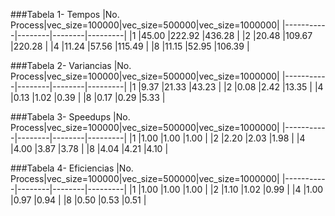 
###Tabela 1- Tempos
|No. Process|vec_size=100000|vec_size=500000|vec_size=1000000|
|-----------|--------|--------|---------|
|1	|45.00	|222.92	|436.28	|
|2	|20.48	|109.67	|220.28	|
|4	|11.24	|57.56	|115.49	|
|8	|11.15	|52.95	|106.39	|

###Tabela 2- Variancias
|No. Process|vec_size=100000|vec_size=500000|vec_size=1000000|
|-----------|--------|--------|---------|
|1	|9.37	|21.33	|43.23	|
|2	|0.08	|2.42	|13.35	|
|4	|0.13	|1.02	|0.39	|
|8	|0.17	|0.29	|5.33	|

###Tabela 3- Speedups
|No. Process|vec_size=100000|vec_size=500000|vec_size=1000000|
|-----------|--------|--------|---------|
|1	|1.00	|1.00	|1.00	|
|2	|2.20	|2.03	|1.98	|
|4	|4.00	|3.87	|3.78	|
|8	|4.04	|4.21	|4.10	|

###Tabela 4- Eficiencias
|No. Process|vec_size=100000|vec_size=500000|vec_size=1000000|
|-----------|--------|--------|---------|
|1	|1.00	|1.00	|1.00	|
|2	|1.10	|1.02	|0.99	|
|4	|1.00	|0.97	|0.94	|
|8	|0.50	|0.53	|0.51	|
